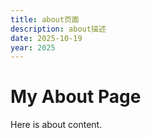 ```yaml
---
title: about页面
description: about描述
date: 2025-10-19
year: 2025
---
```


# My About Page

Here is about content.
